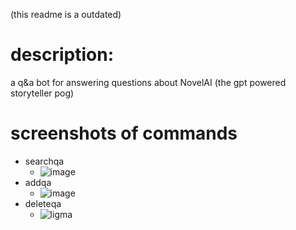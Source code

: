 (this readme is a outdated)

# description:
a q&a bot for answering questions about NovelAI  (the gpt powered storyteller pog)

# screenshots of commands
- searchqa
  + ![image](https://user-images.githubusercontent.com/112716905/216347702-dc447667-5937-4b37-b62e-9af5c0e57e21.png)
- addqa
  + ![image](https://user-images.githubusercontent.com/112716905/216808915-dfa1643e-ff9b-4e18-8631-a70dea68879f.png)
- deleteqa
  + ![ligma](https://user-images.githubusercontent.com/112716905/219903094-1d0cc1cc-b8a1-454d-85f1-fae884791716.png)


